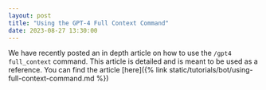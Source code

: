 ```yaml
---
layout: post
title: "Using the GPT-4 Full Context Command"
date: 2023-08-27 13:30:00
---
```


We have recently posted an in depth article on how to use the `/gpt4 full_context` command. This article is detailed and is meant to be used as a reference. You can find the article [here]({% link static/tutorials/bot/using-full-context-command.md %})